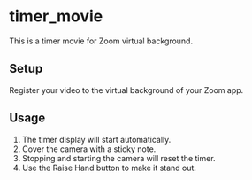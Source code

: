 # timer_movie
This is a timer movie for Zoom virtual background.

## Setup
Register your video to the virtual background of your Zoom app.

## Usage
1. The timer display will start automatically.
2. Cover the camera with a sticky note.
3. Stopping and starting the camera will reset the timer.
4. Use the Raise Hand button to make it stand out.
